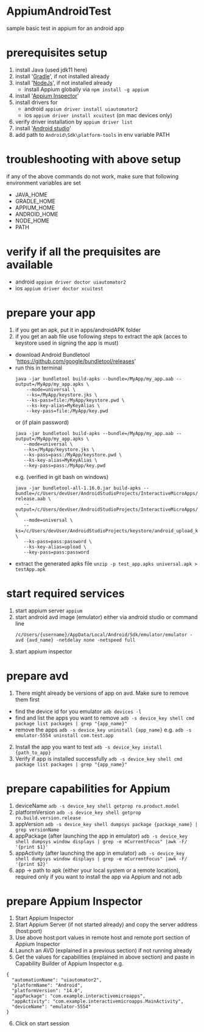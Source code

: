 # AppiumAndroidTest
sample basic test in appium for an android app

# prerequisites setup
1. install Java (used jdk11 here)
2. install '[Gradle](https://gradle.org/install/)', if not installed already
3. install '[NodeJs](https://nodejs.org/en/download/package-manager)', if not installed already
    - install Appium globally via `npm install -g appium`
4. install '[Appium Inspector](https://github.com/appium/appium-inspector/releases)'
5. install drivers for 
    - android `appium driver install uiautomator2`
    - ios `appium driver install xcuitest` (on mac devices only)
6. verify driver installation by `appium driver list`
7. install '[Android studio](https://developer.android.com/studio)'
8. add path to `Android\Sdk\platform-tools` in env variable PATH

# troubleshooting with above setup
if any of the above commands do not work, make sure that following environment variables are set
- JAVA_HOME
- GRADLE_HOME
- APPIUM_HOME
- ANDROID_HOME
- NODE_HOME
- PATH

# verify if all the prequisites are available
 - android `appium driver doctor uiautomator2`
 - ios `appium driver doctor xcuitest`

# prepare your app
1. if you get an apk, put it in apps/androidAPK folder
2. if you get an aab file use following steps to extract the apk (acces to keystore used in signing the app is must)
 - download Android Bundletool 'https://github.com/google/bundletool/releases'
 - run this in terminal
    ```
    java -jar bundletool build-apks --bundle=/MyApp/my_app.aab --output=/MyApp/my_app.apks \
        --mode=universal \
        --ks=/MyApp/keystore.jks \
        --ks-pass=file:/MyApp/keystore.pwd \
        --ks-key-alias=MyKeyAlias \
        --key-pass=file:/MyApp/key.pwd
    ```
    or (if plain password)
     ```
    java -jar bundletool build-apks --bundle=/MyApp/my_app.aab --output=/MyApp/my_app.apks \
        --mode=universal \
        --ks=/MyApp/keystore.jks \
        --ks-pass=pass:/MyApp/keystore.pwd \
        --ks-key-alias=MyKeyAlias \
        --key-pass=pass:/MyApp/key.pwd
    ```
    e.g. (verified in git bash on windows)
     ```
    java -jar bundletool-all-1.16.0.jar build-apks --bundle=/c/Users/devUser/AndroidStudioProjects/InteractiveMicroApps/app/release/app-release.aab \
        --output=/c/Users/devUser/AndroidStudioProjects/InteractiveMicroApps/app/release/test_app.apks \
        --mode=universal \
        --ks=/c/Users/devUser/AndroidStudioProjects/keystore/android_upload_keystore.jks \
        --ks-pass=pass:password \
        --ks-key-alias=upload \
        --key-pass=pass:password
    ```
 - extract the generated apks file `unzip -p test_app.apks universal.apk > testApp.apk`

 # start required services
 1. start appium server `appium`
 2. start android avd image (emulator) either via android studio or command line
    ```
    /c/Users/{username}/AppData/Local/Android/Sdk/emulator/emulator -avd {avd_name} -netdelay none -netspeed full
    ```
3. start appium inspector

# prepare avd
1. There might already be versions of app on avd. Make sure to remove them first
 - find the device id for you emulator `adb devices -l`
 - find and list the apps you want to remove `adb -s device_key shell cmd package list packages | grep "{app_name}"`
 - remove the apps `adb -s device_key uninstall {app_name}` e.g. `adb -s emulator-5554 uninstall com.test.app`
2. Install the app you want to test `adb -s device_key install {path_to_app}`
3. Verify if app is installed successfully `adb -s device_key shell cmd package list packages | grep "{app_name}"`

# prepare capabilities for Appium
1. deviceName `adb -s device_key shell getprop ro.product.model`
2. platformVersion `adb -s device_key shell getprop ro.build.version.release`
3. appVersion `adb -s device_key shell dumpsys package {package_name} | grep versionName`
4. appPackage (after launching the app in emulator) `adb -s device_key shell dumpsys window displays | grep -e mCurrentFocus" |awk -F/ '{print $1}'`
5. appActivity (after launching the app in emulator) `adb -s device_key shell dumpsys window displays | grep -e mCurrentFocus" |awk -F/ '{print $2}'`
6. app -> path to apk (either your local system or a remote location), required only if you want to install the app via Appium and not adb

# prepare Appium Inspector
1. Start Appium Inspector
2. Start Appium Server (if not started already) and copy the server address (host:port)
3. Use above host:port values in remote host and remote port section of Appium Inspector
4. Launch an AVD (explained in a previous section) if not running already
5. Get the values for capabilities (explained in above section) and paste in Capability Builder of Appium Inspector
e.g.
```
{
  "automationName": "uiautomator2",
  "platformName": "Android",
  "platformVersion": "14.0",
  "appPackage": "com.example.interactivemicroapps",
  "appActivity": "com.example.interactivemicroapps.MainActivity",
  "deviceName": "emulator-5554"
}
```
6. Click on start session



